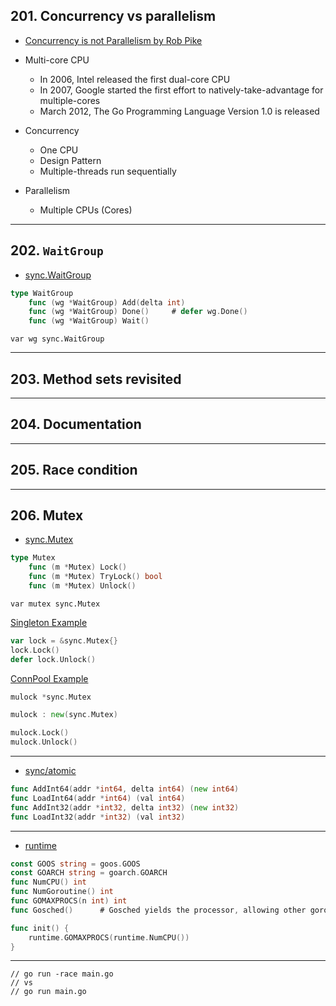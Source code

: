## 201. Concurrency vs parallelism

* [Concurrency is not Parallelism by Rob Pike](https://www.youtube.com/watch?v=oV9rvDllKEg)

* Multi-core CPU
    * In 2006, Intel released the first dual-core CPU
    * In 2007, Google started the first effort to natively-take-advantage for multiple-cores
    * March 2012, The Go Programming Language Version 1.0 is released

* Concurrency
    * One CPU
    * Design Pattern
    * Multiple-threads run sequentially
* Parallelism
    * Multiple CPUs (Cores)

***

## 202. `WaitGroup`

* [sync.WaitGroup](https://pkg.go.dev/sync#WaitGroup)

```go
type WaitGroup
	func (wg *WaitGroup) Add(delta int)
	func (wg *WaitGroup) Done()		# defer wg.Done()
	func (wg *WaitGroup) Wait()
```

`var wg sync.WaitGroup`

***

## 203. Method sets revisited

***

## 204. Documentation

***

## 205. Race condition

***

## 206. Mutex

* [sync.Mutex](https://pkg.go.dev/sync#Mutex)
```go
type Mutex
	func (m *Mutex) Lock()
	func (m *Mutex) TryLock() bool
	func (m *Mutex) Unlock()
```

`var mutex sync.Mutex`

[Singleton Example](https://refactoring.guru/design-patterns/singleton/go/example)

```go
var lock = &sync.Mutex{}
lock.Lock()
defer lock.Unlock()
```

[ConnPool Example](https://golangbyexample.com/golang-object-pool/)

```go
mulock *sync.Mutex

mulock : new(sync.Mutex)

mulock.Lock()
mulock.Unlock()

```

***

* [sync/atomic](https://pkg.go.dev/sync/atomic#pkg-index)
```go
func AddInt64(addr *int64, delta int64) (new int64)
func LoadInt64(addr *int64) (val int64)
func AddInt32(addr *int32, delta int32) (new int32)
func LoadInt32(addr *int32) (val int32)
```

***

* [runtime](https://pkg.go.dev/runtime)
```go
const GOOS string = goos.GOOS
const GOARCH string = goarch.GOARCH
func NumCPU() int
func NumGoroutine() int
func GOMAXPROCS(n int) int
func Gosched()		# Gosched yields the processor, allowing other goroutines to run.
```

```go
func init() {
	runtime.GOMAXPROCS(runtime.NumCPU())
}
```

***


```
// go run -race main.go
// vs
// go run main.go
```
